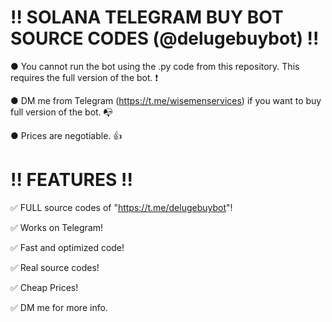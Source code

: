 # ‼ SOLANA TELEGRAM BUY BOT SOURCE CODES (@delugebuybot) ‼
● You cannot run the bot using the .py code from this repository. This requires the full version of the bot. ❗

● DM me from Telegram (https://t.me/wisemenservices) if you want to buy full version of the bot. 📭

● Prices are negotiable. 👍
# !! FEATURES !!
✅ FULL source codes of "https://t.me/delugebuybot"!

✅ Works on Telegram!

✅ Fast and optimized code!

✅ Real source codes!

✅ Cheap Prices!

✅ DM me for more info.
